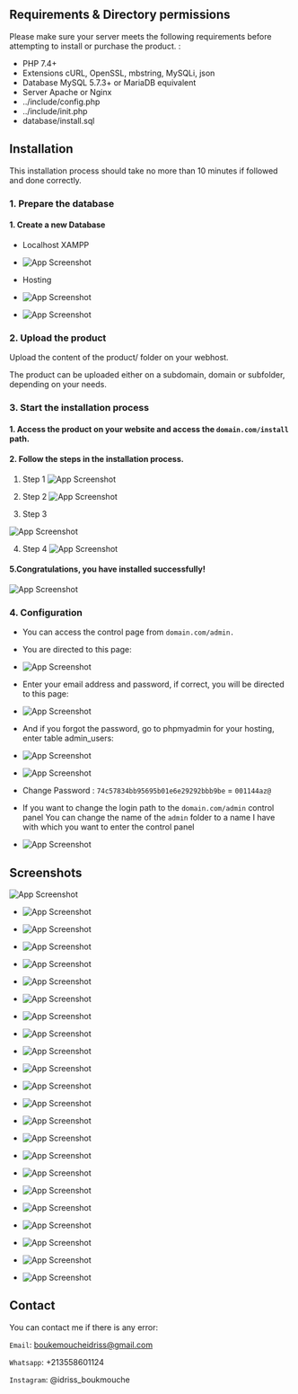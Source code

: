 
## Requirements & Directory permissions

Please make sure your server meets the following requirements before attempting to install or purchase the product. :
- PHP 7.4+
- Extensions cURL, OpenSSL, mbstring, MySQLi, json
- Database MySQL 5.7.3+ or MariaDB equivalent
- Server Apache or Nginx
- ../include/config.php
- ../include/init.php
- database/install.sql

## Installation
This installation process should take no more than 10 minutes if followed and done correctly.

### 1. Prepare the database
#### 1. Create a new Database
- Localhost XAMPP

- ![App Screenshot](https://raw.githubusercontent.com/TerminalDZ/TRPortfolio/main/image/3.png)

- Hosting
- ![App Screenshot](https://raw.githubusercontent.com/TerminalDZ/TRPortfolio/main/image/28.png)

- ![App Screenshot](https://raw.githubusercontent.com/TerminalDZ/TRPortfolio/main/image/29.png)

### 2. Upload the product

Upload the content of the product/ folder on your webhost.

The product can be uploaded either on a subdomain, domain or subfolder, depending on your needs.

### 3. Start the installation process

#### 1. Access the product on your website and access the `domain.com/install` path.

#### 2. Follow the steps in the installation process.

1. Step 1
![App Screenshot](https://raw.githubusercontent.com/TerminalDZ/TRPortfolio/main/image/1.png)

2. Step 2
![App Screenshot](https://raw.githubusercontent.com/TerminalDZ/TRPortfolio/main/image/2.png)

3. Step 3

![App Screenshot](https://raw.githubusercontent.com/TerminalDZ/TRPortfolio/main/image/4.png)

4. Step 4
![App Screenshot](https://raw.githubusercontent.com/TerminalDZ/TRPortfolio/main/image/5.png)

#### 5.Congratulations, you have installed successfully!

![App Screenshot](https://raw.githubusercontent.com/TerminalDZ/TRPortfolio/main/image/6.png)

### 4. Configuration

- You can access the control page from `domain.com/admin.`

- You are directed to this page:
- ![App Screenshot](https://raw.githubusercontent.com/TerminalDZ/TRPortfolio/main/image/12.png)


- Enter your email address and password, if correct, you will be directed to this page:
- ![App Screenshot](https://raw.githubusercontent.com/TerminalDZ/TRPortfolio/main/image/13.png)


- And if you forgot the password, go to phpmyadmin for your hosting, enter table admin_users:
- ![App Screenshot](https://raw.githubusercontent.com/TerminalDZ/TRPortfolio/main/image/32.png)
- ![App Screenshot](https://raw.githubusercontent.com/TerminalDZ/TRPortfolio/main/image/50.png)

- Change Password : `74c57834bb95695b01e6e29292bbb9be`  = `001144az@`
- If you want to change the login path to the `domain.com/admin` control panel You can change the name of the `admin` folder to a name I have with which you want to enter the control panel
- ![App Screenshot](https://raw.githubusercontent.com/TerminalDZ/TRPortfolio/main/image/33.png)

## Screenshots

 ![App Screenshot](https://raw.githubusercontent.com/TerminalDZ/TRPortfolio/main/image/TRPortfoliotr.png)

- ![App Screenshot](https://raw.githubusercontent.com/TerminalDZ/TRPortfolio/main/image/6.png)

- ![App Screenshot](https://raw.githubusercontent.com/TerminalDZ/TRPortfolio/main/image/7.png)

- ![App Screenshot](https://raw.githubusercontent.com/TerminalDZ/TRPortfolio/main/image/8.png)
- ![App Screenshot](https://raw.githubusercontent.com/TerminalDZ/TRPortfolio/main/image/9.png)
- ![App Screenshot](https://raw.githubusercontent.com/TerminalDZ/TRPortfolio/main/image/10.png)
- ![App Screenshot](https://raw.githubusercontent.com/TerminalDZ/TRPortfolio/main/image/11.png)
- ![App Screenshot](https://raw.githubusercontent.com/TerminalDZ/TRPortfolio/main/image/12.png)
- ![App Screenshot](https://raw.githubusercontent.com/TerminalDZ/TRPortfolio/main/image/13.png)
- ![App Screenshot](https://raw.githubusercontent.com/TerminalDZ/TRPortfolio/main/image/14.png)
- ![App Screenshot](https://raw.githubusercontent.com/TerminalDZ/TRPortfolio/main/image/15.png)
- ![App Screenshot](https://raw.githubusercontent.com/TerminalDZ/TRPortfolio/main/image/16.png)
- ![App Screenshot](https://raw.githubusercontent.com/TerminalDZ/TRPortfolio/main/image/17.png)
- ![App Screenshot](https://raw.githubusercontent.com/TerminalDZ/TRPortfolio/main/image/18.png)
- ![App Screenshot](https://raw.githubusercontent.com/TerminalDZ/TRPortfolio/main/image/19.png)
- ![App Screenshot](https://raw.githubusercontent.com/TerminalDZ/TRPortfolio/main/image/20.png)
- ![App Screenshot](https://raw.githubusercontent.com/TerminalDZ/TRPortfolio/main/image/21.png)
- ![App Screenshot](https://raw.githubusercontent.com/TerminalDZ/TRPortfolio/main/image/22.png)
- ![App Screenshot](https://raw.githubusercontent.com/TerminalDZ/TRPortfolio/main/image/23.png)
- ![App Screenshot](https://raw.githubusercontent.com/TerminalDZ/TRPortfolio/main/image/24.png)

- ![App Screenshot](https://raw.githubusercontent.com/TerminalDZ/TRPortfolio/main/image/25.png)
- ![App Screenshot](https://raw.githubusercontent.com/TerminalDZ/TRPortfolio/main/image/26.png)
- ![App Screenshot](https://raw.githubusercontent.com/TerminalDZ/TRPortfolio/main/image/27.png)


## Contact

You can contact me if there is any error:

`Email`: boukemoucheidriss@gmail.com

`Whatsapp`: +213558601124

`Instagram`: @idriss_boukmouche

